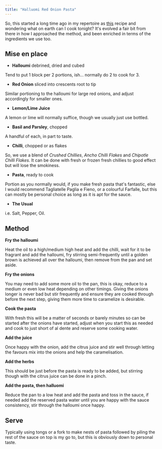 ```yaml
---
title: "Halluomi Red Onion Pasta"
---
```


So, this started a long time ago in my repertoire as [this](https://www.bbc.co.uk/food/recipes/pastawithhaloumiandr_81586) recipe and wondering what on earth can I cook tonight? It's evolved a fair bit from there in how I approached the method, and been enriched in terms of the ingredients we use too. 

## Mise en place

* **Halloumi** debrined, dried and cubed

Tend to put 1 block per 2 portions, ish... normally do 2 to cook for 3.

* **Red Onion** sliced into crescents root to tip

Similar portioning to the halloumi for large red onions, and adjust accordingly for smaller ones.

* **Lemon/Lime Juice**

A lemon or lime will normally suffice, though we usually just use bottled.

* **Basil and Parsley**, chopped

A handful of each, in part to taste.

* **Chilli**, chopped or as flakes

So, we use a blend of *Crushed Chillies*, *Ancho Chilli Flakes* and *Chipotle Chilli Flakes*. 
It can be done with fresh or frozen fresh chillies to good effect but will lose the smokiness.

* **Pasta**, ready to cook

Portion as you normally would, if you make fresh pasta that's fantastic, else I would recommend Tagliatelle Paglia e Fieno, or a colourful Farfalle, but this can mostly be personal choice as long as it is apt for the sauce.

* **The Usual**

i.e. Salt, Pepper, Oil.

## Method


**Fry the halloumi**

Heat the oil to a high/medium high heat and add the chilli, wait for it to be fragrant and add the halloumi, fry stirring semi-frequently until a golden brown is achieved all over the halloumi, then remove from the pan and set aside.

**Fry the onions**

You may need to add some more oil to the pan, this is okay, reduce to a medium or even low heat depending on other timings. 
Giving the onions longer is never bad but stir frequently and ensure they are cooked through before the next step, giving them more time to caramelize is desirable.

**Cook the pasta**

With fresh this will be a matter of seconds or barely minutes so can be started after the onions have started, adjust when you start this as needed and cook to just short of al dente and reserve some cooking water.

**Add the juice**

Once happy with the onion, add the citrus juice and stir well through letting the favours mix into the onions and help the caramelisation.

**Add the herbs**

This should be just before the pasta is ready to be added, but stirring though with the citrus juice can be done in a pinch.

**Add the pasta, then halluomi**

Reduce the pan to a low heat and add the pasta and toss in the sauce, if needed add the reserved pasta water until you are happy with the sauce consistency, stir through the halloumi once happy. 

## Serve
Typically using tongs or a fork to make nests of pasta followed by piling the rest of the sauce on top is my go to, but this is obviously down to personal taste.